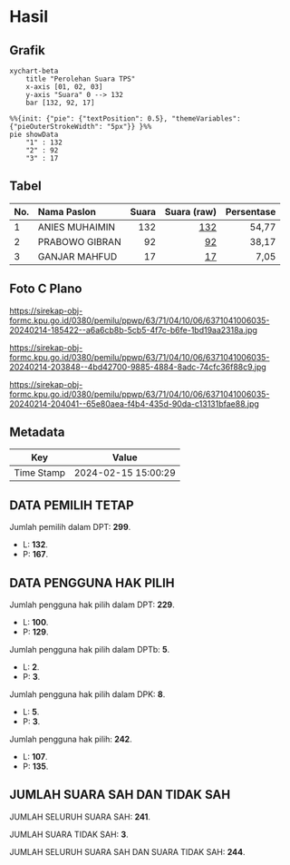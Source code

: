 # Hasil

## Grafik

```mermaid
xychart-beta
    title "Perolehan Suara TPS"
    x-axis [01, 02, 03]
    y-axis "Suara" 0 --> 132
    bar [132, 92, 17]
```

```mermaid
%%{init: {"pie": {"textPosition": 0.5}, "themeVariables": {"pieOuterStrokeWidth": "5px"}} }%%
pie showData
    "1" : 132
    "2" : 92
    "3" : 17
```

## Tabel

| No. | Nama Paslon    | Suara | Suara (raw) | Persentase |
|:--- |:-------------- | -----:| -----------:| ----------:|
| 1   | ANIES MUHAIMIN | 132   | [132][p-1]  | 54,77      |
| 2   | PRABOWO GIBRAN | 92    | [92][p-2]   | 38,17      |
| 3   | GANJAR MAHFUD  | 17    | [17][p-3]   | 7,05       |


[p-1]: https://github.com/gigit-pemilu/pemilu-2024-63-kalimantan-selatan/blob/main/pilpres/hitung-suara/sub/63-kalimantan-selatan/sub/71-kota-banjarmasin/sub/04-banjarmasin-utara/sub/1006-surgi-mufti/sub/035-tps/sub/paslon-1.txt
[p-2]: https://github.com/gigit-pemilu/pemilu-2024-63-kalimantan-selatan/blob/main/pilpres/hitung-suara/sub/63-kalimantan-selatan/sub/71-kota-banjarmasin/sub/04-banjarmasin-utara/sub/1006-surgi-mufti/sub/035-tps/sub/paslon-2.txt
[p-3]: https://github.com/gigit-pemilu/pemilu-2024-63-kalimantan-selatan/blob/main/pilpres/hitung-suara/sub/63-kalimantan-selatan/sub/71-kota-banjarmasin/sub/04-banjarmasin-utara/sub/1006-surgi-mufti/sub/035-tps/sub/paslon-3.txt

## Foto C Plano

https://sirekap-obj-formc.kpu.go.id/0380/pemilu/ppwp/63/71/04/10/06/6371041006035-20240214-185422--a6a6cb8b-5cb5-4f7c-b6fe-1bd19aa2318a.jpg

https://sirekap-obj-formc.kpu.go.id/0380/pemilu/ppwp/63/71/04/10/06/6371041006035-20240214-203848--4bd42700-9885-4884-8adc-74cfc36f88c9.jpg

https://sirekap-obj-formc.kpu.go.id/0380/pemilu/ppwp/63/71/04/10/06/6371041006035-20240214-204041--65e80aea-f4b4-435d-90da-c13131bfae88.jpg


## Metadata

| Key        | Value               |
| ---------- | ------------------- |
| Time Stamp | 2024-02-15 15:00:29 |


## DATA PEMILIH TETAP

Jumlah pemilih dalam DPT: **299**.
 * L: **132**.
 * P: **167**.

## DATA PENGGUNA HAK PILIH

Jumlah pengguna hak pilih dalam DPT: **229**.
 * L: **100**.
 * P: **129**.

Jumlah pengguna hak pilih dalam DPTb: **5**.
 * L: **2**.
 * P: **3**.

Jumlah pengguna hak pilih dalam DPK: **8**.
 * L: **5**.
 * P: **3**.

Jumlah pengguna hak pilih: **242**.
 * L: **107**.
 * P: **135**.

## JUMLAH SUARA SAH DAN TIDAK SAH

JUMLAH SELURUH SUARA SAH: **241**.

JUMLAH SUARA TIDAK SAH: **3**.

JUMLAH SELURUH SUARA SAH DAN SUARA TIDAK SAH: **244**.


